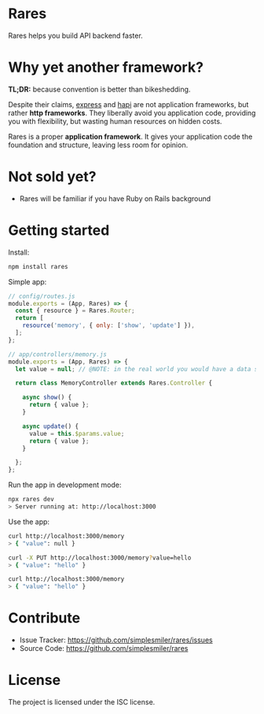 # Rares

Rares helps you build API backend faster.

# Why yet another framework?

**TL;DR:** because convention is better than bikeshedding. 

Despite their claims, [express](https://expressjs.com/) and [hapi](https://hapijs.com/) are not application frameworks, but rather **http frameworks**. They liberally avoid you application code, providing you with flexibility, but wasting human resources on hidden costs.

Rares is a proper **application framework**. It gives your application code the foundation and structure, leaving less room for opinion.

# Not sold yet?

- Rares will be familiar if you have Ruby on Rails background

# Getting started

Install:

```bash
npm install rares
```

Simple app:

```js
// config/routes.js
module.exports = (App, Rares) => {
  const { resource } = Rares.Router;
  return [
    resource('memory', { only: ['show', 'update'] }), 
  ];
};
```

```js
// app/controllers/memory.js
module.exports = (App, Rares) => {
  let value = null; // @NOTE: in the real world you would have a data store

  return class MemoryController extends Rares.Controller {

    async show() {
      return { value };
    }

    async update() {
      value = this.$params.value;
      return { value };
    }

  };
};
```

Run the app in development mode:

```bash
npx rares dev
> Server running at: http://localhost:3000
```

Use the app:

```bash
curl http://localhost:3000/memory
> { "value": null }

curl -X PUT http://localhost:3000/memory?value=hello
> { "value": "hello" }

curl http://localhost:3000/memory
> { "value": "hello" }
```

# Contribute

- Issue Tracker: https://github.com/simplesmiler/rares/issues
- Source Code: https://github.com/simplesmiler/rares

# License

The project is licensed under the ISC license.
